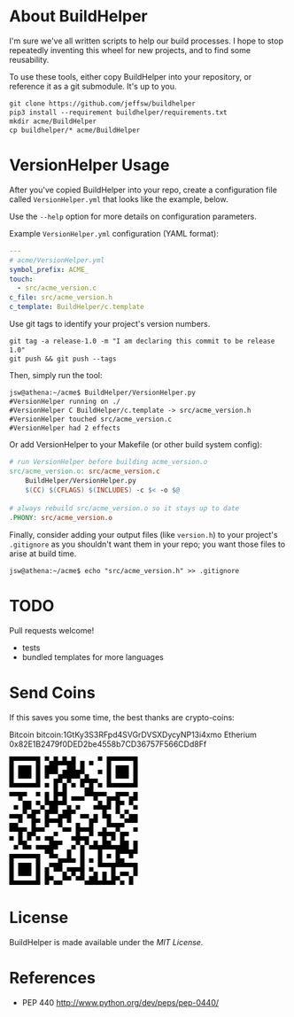# About BuildHelper

I'm sure we've all written scripts to help our build processes.
I hope to stop repeatedly inventing this wheel for new projects,
and to find some reusability.

To use these tools, either copy BuildHelper into your repository,
or reference it as a git submodule.  It's up to you.

```shell
git clone https://github.com/jeffsw/buildhelper
pip3 install --requirement buildhelper/requirements.txt
mkdir acme/BuildHelper
cp buildhelper/* acme/BuildHelper
```

# VersionHelper Usage

After you've copied BuildHelper into your repo, create a configuration
file called `VersionHelper.yml` that looks like the example, below.

Use the `--help` option for more details on configuration parameters.

Example `VersionHelper.yml` configuration (YAML format):

```yaml
---
# acme/VersionHelper.yml
symbol_prefix: ACME_
touch:
  - src/acme_version.c
c_file: src/acme_version.h
c_template: BuildHelper/c.template
```

Use git tags to identify your project's version numbers.
```shell
git tag -a release-1.0 -m "I am declaring this commit to be release 1.0"
git push && git push --tags
```

Then, simply run the tool:

```console
jsw@athena:~/acme$ BuildHelper/VersionHelper.py
#VersionHelper running on ./
#VersionHelper C BuildHelper/c.template -> src/acme_version.h
#VersionHelper touched src/acme_version.c
#VersionHelper had 2 effects
```

Or add VersionHelper to your Makefile (or other build system config):
```Makefile
# run VersionHelper before building acme_version.o
src/acme_version.o: src/acme_version.c
    BuildHelper/VersionHelper.py
    $(CC) $(CFLAGS) $(INCLUDES) -c $< -o $@

# always rebuild src/acme_version.o so it stays up to date
.PHONY: src/acme_version.o
```

Finally, consider adding your output files (like `version.h`) to your
project's `.gitignore` as you shouldn't want them in your repo; you
want those files to arise at build time.

```console
jsw@athena:~/acme$ echo "src/acme_version.h" >> .gitignore
```

# TODO

Pull requests welcome!

* tests
* bundled templates for more languages

# Send Coins

If this saves you some time, the best thanks are crypto-coins:

Bitcoin bitcoin:1GtKy3S3RFpd4SVGrDVSXDycyNP13i4xmo
Etherium 0x82E1B2479f0DED2be4558b7CD36757F566CDd8Ff

<img src="btc_qr.gif" alt="bitcoin 1GtKy3S3RFpd4SVGrDVSXDycyNP13i4xmo">

# License

BuildHelper is made available under the *MIT License.*

# References
* PEP 440 http://www.python.org/dev/peps/pep-0440/
